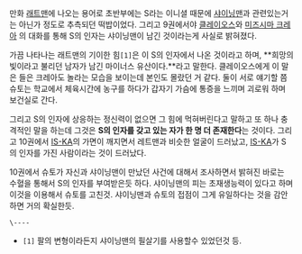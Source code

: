 만화 [래트맨](%EB%9E%98%ED%8A%B8%EB%A7%A8.md)에 나오는 용어로 초반부에는 S라는 이니셜 때문에
[샤이닝맨](%EC%83%A4%EC%9D%B4%EB%8B%9D%EB%A7%A8.md)과 관련있는거는 아닌가 정도로 추측되던 떡밥이었다.
그리고 9권에서야 [클레이오스](%ED%81%B4%EB%A0%88%EC%9D%B4%EC%98%A4%EC%8A%A4.md)와 [미즈시마 크레아](%EB%AF%B8%EC%A6%88%EC%8B%9C%EB%A7%88%20%ED%81%AC%EB%A0%88%EC%95%84.md)
의 대화를 통해 S의 인자는 샤이닝맨이 남긴 것이라는게 사실로 밝혀졌다.

가끔 나타나는 래트맨의 기이한 힘`[1]`은 이 S의 인자에서 나온 것이라고 하며, **희망의 빛이라고 불리던 남자가 남긴 마이너스
유산이다.**라고 말한다. 클레이오스에게 이 말은 들은 크레아도 놀라는 모습을 보이는데 본인도 몰랐던 거 같다. 둘이 서로 얘기할 쯤 슈토는
학교에서 체육시간에 농구를 하다가 갑자기 가슴에 통증을 느끼며 괴로워 하며 보건실로 간다.

그리고 S의 인자에 상응하는 정신력이 없으면 그 힘에 먹혀버린다고 말하고 또 하나 충격적인 말을 하는데 그것은 **S의 인자를 갖고 있는
자가 한 명 더 존재한다**는 것이다. 그리고 10권에서 [IS-KA](IS-KA.md)의 가면이 깨지면서 레트맨과 비슷한 얼굴이
드러났고, [IS-KA](IS-KA.md)가 S의 인자를 가진 사람이라는 것이 드러났다.

10권에서 슈토가 자신과 샤이닝맨이 만났던 사건에 대해서 조사하면서 밝혀진 바로는 수혈을 통해서 S의 인자를 부여받은듯 하다. 샤이닝맨의
피는 초재생능력이 있다고 하며 이것을 이용해서 슈토를 고친것. 샤이닝맨과 슈토의 접점이 그게 유일하다는 것을 감안하면 거의 확실한듯.

`\----`

  * `[1]` 팔의 변형이라든지 샤이닝맨의 필살기를 사용할수 있었던것 등.

